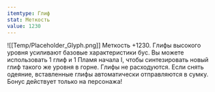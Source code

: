```yaml
---
itemtype: Глиф
stat: Меткость 
value: 1230
---
```

![[Temp/Placeholder_Glyph.png]]
Меткость +1230. Глифы высокого уровня усиливают базовые характеристики бус. Вы можете использовать 1 глиф и 1 Пламя начала I, чтобы синтезировать новый глиф такого же уровня в горне. Глифы не расходуются. Если снять одеяние, вставленные глифы автоматически отправляются в сумку. Бонус действует только на персонажа!
